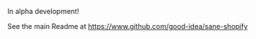 <!-- toc -->

<!-- tocstop -->

In alpha development!

See the main Readme at https://www.github.com/good-idea/sane-shopify
